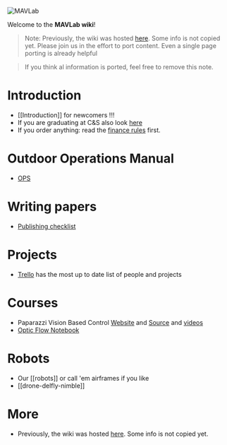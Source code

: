 ![MAVLab](https://github.com/tudelft/mavlab/raw/master/photos/mavlab_logo.png)

Welcome to the **MAVLab wiki**!

> Note: Previously, the wiki was hosted [here](https://svn.lr.tudelft.nl/trac/MAVLAB/). Some info is not copied yet.
> Please join us in the effort to port content. Even a single page porting is already helpful

> If you think al information is ported, feel free to remove this note.

# Introduction

 * [[Introduction]] for newcomers !!!
 * If you are graduating at C&S also look [here](http://cswiki.lr.tudelft.nl/students/graduation)
 * If you order anything: read the [finance rules](rules-finance) first.

# Outdoor Operations Manual

 * [OPS](http://www.github.com/tudelft/Operations)

# Writing papers

 * [Publishing checklist](publishchecklist)

# Projects

 * [Trello](https://trello.com/b/FelPdV49/mavlab-overview) has the most up to date list of people and projects

# Courses

 * Paparazzi Vision Based Control [Website](https://tudelft.github.io/coursePaparazzi/) and [Source](https://github.com/tudelft/coursePaparazzi) and [videos](https://www.youtube.com/playlist?list=PL_KSX9GOn2P_LUXJOQxc6PLr7c7eTUs98)
 * [Optic Flow Notebook](https://mybinder.org/v2/gh/guidoAI/optic_flow_control_notebook.git/master)

# Robots

 * Our [[robots]] or call 'em airframes if you like
 * [[drone-delfly-nimble]]

# More

 * Previously, the wiki was hosted [here](https://svn.lr.tudelft.nl/trac/MAVLAB/). Some info is not copied yet.